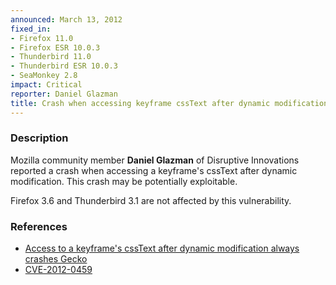 ```yaml
---
announced: March 13, 2012
fixed_in:
- Firefox 11.0
- Firefox ESR 10.0.3
- Thunderbird 11.0
- Thunderbird ESR 10.0.3
- SeaMonkey 2.8
impact: Critical
reporter: Daniel Glazman
title: Crash when accessing keyframe cssText after dynamic modification
---
```


<h3>Description</h3>

<p>Mozilla community member <strong>Daniel Glazman</strong> of Disruptive
Innovations reported a crash when accessing a keyframe's cssText after dynamic
modification. This crash may be potentially exploitable.
</p>

<p class="note">Firefox 3.6 and Thunderbird 3.1 are not affected by this
vulnerability.
</p>


<h3>References</h3>

<ul>
  <li><a href="https://bugzilla.mozilla.org/show_bug.cgi?id=723446">
      Access to a keyframe's cssText after dynamic modification always crashes
Gecko</a></li>
  <li><a href="http://cve.mitre.org/cgi-bin/cvename.cgi?name=CVE-2012-0459" class="ex-ref">CVE-2012-0459</a></li>
</ul>



